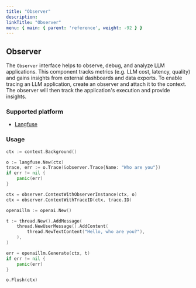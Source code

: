 ```yaml
---
title: "Observer"
description:
linkTitle: "Observer"
menu: { main: { parent: 'reference', weight: -92 } }
---
```


## Observer

The `Observer` interface helps to observe, debug, and analyze LLM applications. This component tracks metrics (e.g. LLM cost, latency, quality) and gains insights from external dashboards and data exports. To enable tracing an LLM application, create an observer and attach it to the context. The observer will then track the application's execution and provide insights.

### Supported platform

* [Langfuse](https://langfuse.com/)

### Usage

```go
ctx := context.Background()

o := langfuse.New(ctx)
trace, err := o.Trace(&observer.Trace{Name: "Who are you"})
if err != nil {
    panic(err)
}

ctx = observer.ContextWithObserverInstance(ctx, o)
ctx = observer.ContextWithTraceID(ctx, trace.ID)

openaillm := openai.New()

t := thread.New().AddMessage(
    thread.NewUserMessage().AddContent(
        thread.NewTextContent("Hello, who are you?"),
    ),
)

err = openaillm.Generate(ctx, t)
if err != nil {
    panic(err)
}

o.Flush(ctx)
```
